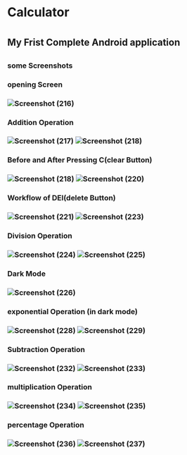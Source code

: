 <h1> Calculator <h1>
<h2>My Frist Complete Android application<h2>
<h3>some Screenshots<h3>
<h3>opening Screen<h3>
  
![Screenshot (216)](https://user-images.githubusercontent.com/95965521/189939797-da81dfb5-ba72-4839-a876-ec6f81db662c.png)

 <h3>Addition Operation <h3>
   
![Screenshot (217)](https://user-images.githubusercontent.com/95965521/189940494-22ffef59-bceb-44ff-8839-95cfdc446901.png)
![Screenshot (218)](https://user-images.githubusercontent.com/95965521/189940511-aed92db4-3173-4690-88d0-b29b47afff51.png)

  <h3>Before and After Pressing C(clear Button) <h3>
    
 ![Screenshot (218)](https://user-images.githubusercontent.com/95965521/189944613-7413ee93-afed-46be-a892-79b61f59fccd.png)
![Screenshot (220)](https://user-images.githubusercontent.com/95965521/189944634-edd47caf-ec71-475a-8b98-a07f8056548b.png)


  <h3>Workflow of  DEl(delete Button) <h3>
    
![Screenshot (221)](https://user-images.githubusercontent.com/95965521/189941038-74710f8b-5ea7-4280-9f07-4c54dd8b63fa.png)
![Screenshot (223)](https://user-images.githubusercontent.com/95965521/189941052-f405a61d-fe1b-4dbe-a579-6448c5c80c61.png)

 <h3>Division Operation <h3>
   
![Screenshot (224)](https://user-images.githubusercontent.com/95965521/189941381-0b17d5ed-688d-402d-8833-30c79c0e0397.png)
![Screenshot (225)](https://user-images.githubusercontent.com/95965521/189941396-ba6f7db9-2e79-4f59-93d7-640a719ba86a.png)
   
  <h3>Dark Mode <h3>
  
![Screenshot (226)](https://user-images.githubusercontent.com/95965521/189941536-68976b4f-cfc2-4165-9dec-68f1b1775a74.png)
  
<h3>exponential Operation (in dark mode) <h3>

![Screenshot (228)](https://user-images.githubusercontent.com/95965521/189941808-58bdc8a3-e892-4453-be9b-39afe853c5ae.png)
![Screenshot (229)](https://user-images.githubusercontent.com/95965521/189941851-561e4172-d78d-4866-85d7-f06451edc8ec.png)
  
 <h3>Subtraction Operation <h3>
     
![Screenshot (232)](https://user-images.githubusercontent.com/95965521/189943323-63c436ce-0f26-42b5-8034-bb97e625c6f0.png)
![Screenshot (233)](https://user-images.githubusercontent.com/95965521/189943351-06356a9e-bdd2-4643-9de9-a17ef2bb843c.png)

<h3>multiplication Operation <h3>
     
     
 ![Screenshot (234)](https://user-images.githubusercontent.com/95965521/189943619-c5ec6ca1-444c-418c-9b6c-4d64107be15b.png)
 ![Screenshot (235)](https://user-images.githubusercontent.com/95965521/189944019-8887cf17-94d1-48f8-9384-815d8071d542.png)

     
<h3>percentage Operation <h3>
       
![Screenshot (236)](https://user-images.githubusercontent.com/95965521/189943906-e7f3964c-43f1-48bf-8365-794846bcb765.png)
![Screenshot (237)](https://user-images.githubusercontent.com/95965521/189943943-13e63166-9542-472a-9f58-37aa6013eee3.png)

